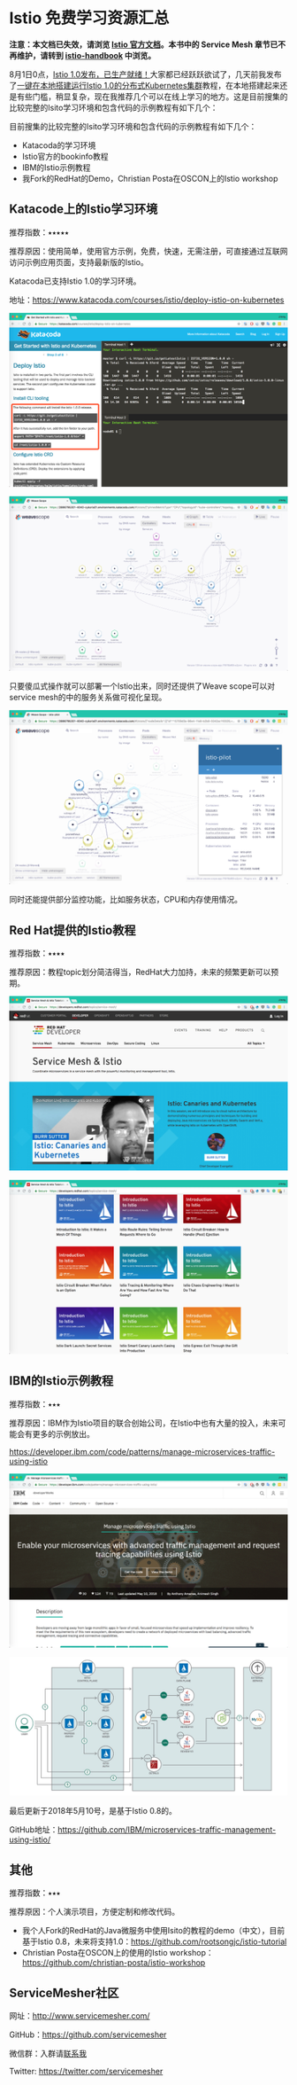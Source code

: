 # Istio 免费学习资源汇总

**注意：本文档已失效，请浏览 [Istio 官方文档](https://istio.io)。本书中的 Service Mesh 章节已不再维护，请转到 [istio-handbook](https://www.servicemesher.com/istio-handbook) 中浏览。**

8月1日0点，[Istio 1.0发布，已生产就绪！](http://www.servicemesher.com/blog/announcing-istio-1.0/)大家都已经跃跃欲试了，几天前我发布了[一键在本地搭建运行Istio 1.0的分布式Kubernetes集群](https://github.com/rootsongjc/kubernetes-vagrant-centos-cluster)教程，在本地搭建起来还是有些门槛，稍显复杂，现在我推荐几个可以在线上学习的地方。这是目前搜集的比较完整的Isito学习环境和包含代码的示例教程有如下几个：

目前搜集的比较完整的Isito学习环境和包含代码的示例教程有如下几个：

- Katacoda的学习环境
- Istio官方的bookinfo教程
- IBM的Istio示例教程
- 我Fork的RedHat的Demo，Christian Posta在OSCON上的Istio workshop

## Katacode上的Istio学习环境

推荐指数：⭑⭑⭑⭑⭑

推荐原因：使用简单，使用官方示例，免费，快速，无需注册，可直接通过互联网访问示例应用页面，支持最新版的Istio。

Katacoda已支持Istio 1.0的学习环境。

地址：https://www.katacoda.com/courses/istio/deploy-istio-on-kubernetes

![katacoda](../images/006tNc79gy1ftwe77v4u5j31kw0ziwtw.jpg)

![weavescope](../images/006tNc79gy1ftwhtmzhfej31kw0ziww1.jpg)

只要傻瓜式操作就可以部署一个Istio出来，同时还提供了Weave scope可以对service mesh的中的服务关系做可视化呈现。

![weavescope](../images/006tNc79gy1ftwhvtu1vxj31kw0zitvc.jpg)

同时还能提供部分监控功能，比如服务状态，CPU和内存使用情况。

## Red Hat提供的Istio教程

推荐指数：⭑⭑⭑⭑

推荐原因：教程topic划分简洁得当，RedHat大力加持，未来的频繁更新可以预期。

![Red Hat](../images/006tNc79gy1ftwiolw1tyj31kw0zib29.jpg)

![Red Hat developers](../images/006tNc79gy1ftwjyxiw1pj31kw0zi4qp.jpg)

## IBM的Istio示例教程

推荐指数：⭑⭑⭑

推荐原因：IBM作为Istio项目的联合创始公司，在Istio中也有大量的投入，未来可能会有更多的示例放出。

https://developer.ibm.com/code/patterns/manage-microservices-traffic-using-istio

![IBM developerWorks](../images/006tNc79gy1ftweryj0zrj31kw0zix6q.jpg)

![IBM developers](../images/006tNc79gy1ftwesjg1e2j31kw0s8woq.jpg)

最后更新于2018年5月10号，是基于Istio 0.8的。

GitHub地址：https://github.com/IBM/microservices-traffic-management-using-istio/

## 其他

推荐指数：⭑⭑⭑

推荐原因：个人演示项目，方便定制和修改代码。

- 我个人Fork的RedHat的Java微服务中使用Isito的教程的demo（中文），目前基于Istio 0.8，未来将支持1.0：https://github.com/rootsongjc/istio-tutorial
- Christian Posta在OSCON上的使用的Istio workshop：https://github.com/christian-posta/istio-workshop

## ServiceMesher社区

网址：http://www.servicemesher.com/

GitHub：https://github.com/servicemesher

微信群：入群请[联系我](https://jimmysong.io/about)

Twitter: https://twitter.com/servicemesher
